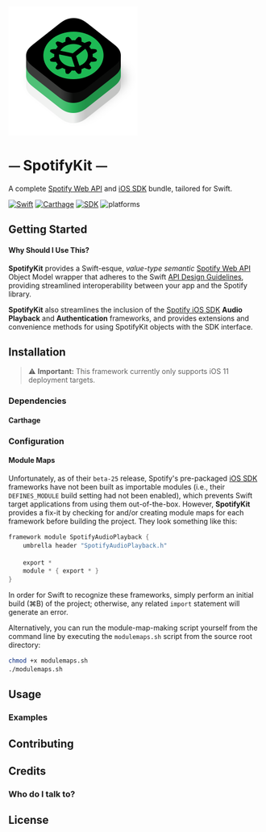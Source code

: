 ![Logo](Logo/SpotifyKit.png)
# ⏤ SpotifyKit ⏤
A complete [Spotify Web API][API] and [iOS SDK][SDK] bundle, tailored for Swift.

[API]: https://developer.spotify.com/web-api/
[SDK]: https://github.com/spotify/ios-sdk

[![Swift](https://img.shields.io/badge/Swift-4.0-orange.svg "Swift version")](https://swift.org)
[![Carthage](https://img.shields.io/badge/Carthage-compatible-4BC51D.svg "Carthage compatible")](https://github.com/Carthage/Carthage)
[![SDK](https://img.shields.io/badge/SDK-beta--25-blue.svg "Spotify iOS SDK release")](https://github.com/spotify/ios-sdk)
![platforms](https://img.shields.io/badge/platform-iOS-lightgrey.svg "platforms")

## Getting Started

#### Why Should I Use This?
**SpotifyKit** provides a Swift-esque, *value-type semantic* [Spotify Web API][API] Object Model wrapper that adheres to the Swift [API Design Guidelines](https://swift.org/documentation/api-design-guidelines/), providing streamlined interoperability between your app and the Spotify library.

**SpotifyKit** also streamlines the inclusion of the [Spotify iOS SDK][SDK] **Audio Playback** and **Authentication** frameworks, and provides extensions and convenience methods for using SpotifyKit objects with the SDK interface.

## Installation

> ⚠️ **Important:** This framework currently only supports iOS 11 deployment targets.

### Dependencies

#### Carthage

### Configuration

#### Module Maps

Unfortunately, as of their `beta-25` release, Spotify's pre-packaged [iOS SDK][SDK] frameworks have not been built as importable modules (i.e., their `DEFINES_MODULE` build setting had not been enabled), which prevents Swift target applications from using them out-of-the-box. However, **SpotifyKit** provides a fix-it by checking for and/or creating module maps for each framework before building the project. They look something like this:
```swift
framework module SpotifyAudioPlayback {
    umbrella header "SpotifyAudioPlayback.h"

    export *
    module * { export * }
}
```
In order for Swift to recognize these frameworks, simply perform an initial build (⌘B) of the project; otherwise, any related `import` statement will generate an error.

Alternatively, you can run the module-map-making script yourself from the command line by executing the `modulemaps.sh` script from the source root directory:
```bash
chmod +x modulemaps.sh
./modulemaps.sh
```
## Usage

### Examples

## Contributing

## Credits

### Who do I talk to?

## License
